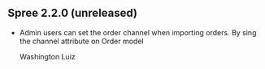 ## Spree 2.2.0 (unreleased) ##

*   Admin users can set the order channel when importing orders. By sing the
    channel attribute on Order model

    Washington Luiz
